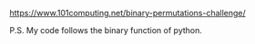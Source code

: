 https://www.101computing.net/binary-permutations-challenge/

P.S. My code follows the binary function of python.
